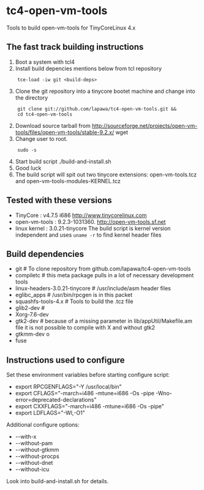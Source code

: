 tc4-open-vm-tools
=================

Tools to build open-vm-tools for TinyCoreLinux 4.x

The fast track building instructions
------------------------------------
1. Boot a system with tcl4
2. Install build depencies mentions below from tcl repository
```
    tce-load -iw git <build-deps>
```
3. Clone the git repository into a tinycore bootet machine and change into the directory 
```
    git clone git://github.com/lapawa/tc4-open-vm-tools.git &&
    cd tc4-open-vm-tools
```
2. Download source tarball from http://sourceforge.net/projects/open-vm-tools/files/open-vm-tools/stable-9.2.x/
    wget <some really ugly souceforge direct link> 
3. Change user to root.
```
    sudo -s
```
4. Start build script
    ./build-and-install.sh
5. Good luck
6. The build script will spit out two tinycore extensions:
   open-vm-tools.tcz
   and
   open-vm-tools-modules-KERNEL.tcz
  

Tested with these versions
-------------------------

- TinyCore      : v4.7.5 i686
  http://www.tinycorelinux.com
- open-vm-tools : 9.2.3-1031360.
  http://open-vm-tools.sf.net
- linux kernel  : 3.0.21-tinycore
  The build script is kernel version independent and uses `uname -r` 
  to find kernel header files 


Build dependencies
------------------

 - git                # To clone repository from github.com/lapawa/tc4-open-vm-tools
 - compiletc          # this meta package pulls in a lot of necessary development tools
 - linux-headers-3.0.21-tinycore # /usr/include/asm header files
 - eglibc_apps        # /usr/bin/rpcgen is in this packet
 - squashfs-tools-4.x # Tools to build the .tcz file
 - glib2-dev          # 
 - Xorg-7.6-dev
 - gtk2-dev           # because of a missing parameter in lib/appUtil/Makefile.am file it is not possible to compile with X and without gtk2 
 - gtkmm-dev  o
 - fuse


Instructions used to configure
------------------------------

Set these environment variables before starting configure script:
 * export RPCGENFLAGS="-Y /usr/local/bin"
 * export CFLAGS="-march=i486 -mtune=i686 -Os -pipe -Wno-error=deprecated-declarations"
 * export CXXFLAGS="-march=i486 -mtune=i686 -Os -pipe"
 * export LDFLAGS="-Wl,-O1"
  
Additional configure options:
 * --with-x 
 * --without-pam
 * --without-gtkmm
 * --without-procps
 * --without-dnet
 * --without-icu

   
Look into build-and-install.sh for details.

